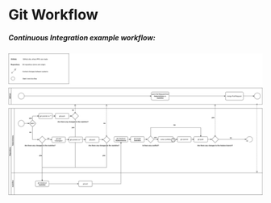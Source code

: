 # Git Workflow

##### Continuous Integration example workflow:
![Workflow](assets/git-flowchart.png?raw=true "Title")